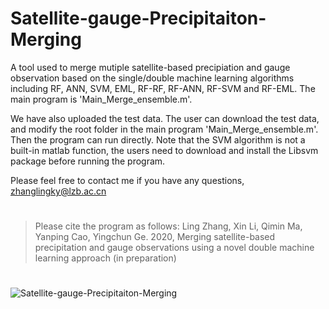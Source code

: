 # Satellite-gauge-Precipitaiton-Merging


A tool used to merge mutiple satellite-based precipiation and gauge observation based on the single/double machine learning algorithms including RF, ANN, SVM, EML, RF-RF, RF-ANN, RF-SVM and RF-EML. The main program is 'Main_Merge_ensemble.m'. 

We have also uploaded the test data. The user can download the test data, and modify the root folder in the main program 'Main_Merge_ensemble.m'. Then the program can run directly. Note that the SVM algorithm is not a built-in matlab function, the users need to download and install the Libsvm package before running the program. 

Please feel free to contact me if you have any questions, zhanglingky@lzb.ac.cn

#
> Please cite the program as follows:
Ling Zhang, Xin Li, Qimin Ma, Yanping Cao, Yingchun Ge. 2020, Merging satellite-based precipitation and gauge observations using a novel double machine learning approach (in preparation)

#
![Satellite-gauge-Precipitaiton-Merging](https://github.com/zhanglingky/Satellite-gauge-Precipitation-Merging/blob/master/framwork.png)
